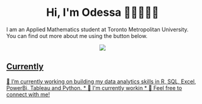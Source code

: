 <h1 align="center"fds>Hi, I'm Odessa 👋🏾👩🏾‍💻 </h1>

I am an Applied Mathematics student at Toronto Metropolitan University. You can find out more about me using the button below.
<p float="left" align = "center">
  <a href="https://www.linkedin.com/in/odessa-zang/"><img src="https://img.shields.io/badge/LinkedIn-0077B5?style=for-the-badge&logo=linkedin&logoColor=white"/>

<h2>Currently</h2>
🌱 I’m currently working on building my data analytics skills in R, SQL, Excel, PowerBi, Tableau and Python.
* 🌱 I'm currently workin
* 🌱 Feel free to connect with me! 
